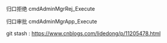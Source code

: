 归口拒绝   cmdAdminMgrRej_Execute 

归口审批   cmdAdminMgrApp_Execute

git stash : https://www.cnblogs.com/lidedong/p/11205478.html

